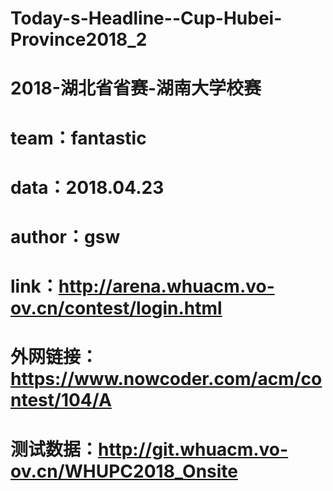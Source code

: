 # Today-s-Headline--Cup-Hubei-Province2018_2
# 2018-湖北省省赛-湖南大学校赛
# team：fantastic
# data：2018.04.23
# author：gsw
# link：http://arena.whuacm.vo-ov.cn/contest/login.html
# 外网链接：https://www.nowcoder.com/acm/contest/104/A	
# 测试数据：http://git.whuacm.vo-ov.cn/WHUPC2018_Onsite